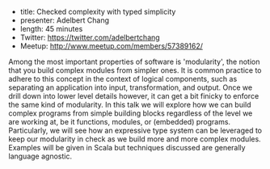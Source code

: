 * title: Checked complexity with typed simplicity
* presenter: Adelbert Chang
* length: 45 minutes
* Twitter: https://twitter.com/adelbertchang
* Meetup: http://www.meetup.com/members/57389162/

Among the most important properties of software is 'modularity', the notion that you build complex modules from simpler ones. It is common practice to adhere to this concept in the context of logical components, such as separating an application into input, transformation, and output. Once we drill down into lower level details however, it can get a bit finicky to enforce the same kind of modularity. In this talk we will explore how we can build complex programs from simple building blocks regardless of the level we are working at, be it functions, modules, or (embedded) programs. Particularly, we will see how an expressive type system can be leveraged to keep our modularity in check as we build more and more complex modules. Examples will be given in Scala but techniques discussed are generally language agnostic.
